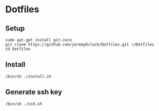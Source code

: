 # Dotfiles


## Setup
```
sudo apt-get install git-core
git clone https://github.com/jeremyOclock/Dotfiles.git ~/Dotfiles
cd Dotfiles	
```
## Install
```
/bin/sh ./install.sh
```
## Generate ssh key
```
/bin/sh ./ssh.sh
```